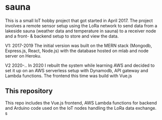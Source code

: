 # sauna

This is a small IoT hobby project that got started in April 2017.
The project involves a remote sensor setup using the LoRa network to send data from a lakeside sauna (weather data and temperature in sauna) to a receiver node and a front- & backend setup to store and view the data.

V1: 2017-2019
The initial version was built on the MERN stack (Mongodb, Express.js, React, Node.js) with the database hosted on mlab and node server on Heroku.

V2 2020-..
In 2020 I rebuilt the system while learning AWS and decided to set it up on an AWS serverless setup with Dynamodb, API gateway and Lambda functions. The frontend this time was build with Vue.js

## This repository
This repo includes the Vue.js frontend, AWS Lambda functions for backend and Arduino code used on the IoT nodes handling the LoRa data exchange.
s
